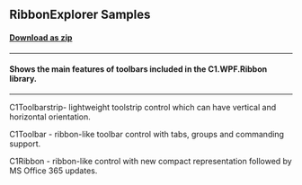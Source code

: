 ## RibbonExplorer Samples
#### [Download as zip](https://grapecity.github.io/DownGit/#/home?url=https://github.com/GrapeCity/ComponentOne-WPF-Samples/tree/master/NET_8/Ribbon/RibbonExplorer)
____
#### Shows the main features of toolbars included in the C1.WPF.Ribbon library.
____
C1Toolbarstrip- lightweight toolstrip control which can have vertical and horizontal orientation.

C1Toolbar - ribbon-like toolbar control with tabs, groups and commanding support.

C1Ribbon - ribbon-like control with new compact representation followed by MS Office 365 updates. 
